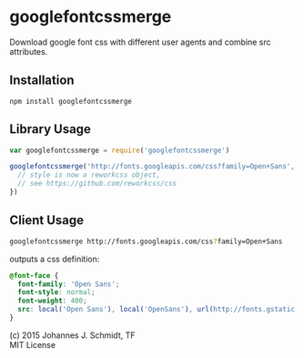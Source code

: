 # googlefontcssmerge
Download google font css with different user agents and combine src attributes.

## Installation
`npm install googlefontcssmerge`

## Library Usage
```js
var googlefontcssmerge = require('googlefontcssmerge')

googlefontcssmerge('http://fonts.googleapis.com/css?family=Open+Sans', function(error, style) {
  // style is now a reworkcss object,
  // see https://github.com/reworkcss/css
})
```

## Client Usage
```sh
googlefontcssmerge http://fonts.googleapis.com/css?family=Open+Sans
```
outputs a css definition:
```css
@font-face {
  font-family: 'Open Sans';
  font-style: normal;
  font-weight: 400;
  src: local('Open Sans'), local('OpenSans'), url(http://fonts.gstatic.com/s/opensans/v10/cJZKeOuBrn4kERxqtaUH3fY6323mHUZFJMgTvxaG2iE.eot), url(http://fonts.gstatic.com/s/opensans/v10/cJZKeOuBrn4kERxqtaUH3VtXRa8TVwTICgirnJhmVJw.woff2) format('woff2'), url(http://fonts.gstatic.com/s/opensans/v10/cJZKeOuBrn4kERxqtaUH3T8E0i7KZn-EPnyo3HZu7kw.woff) format('woff'), url(http://fonts.gstatic.com/s/opensans/v10/cJZKeOuBrn4kERxqtaUH3bO3LdcAZYWl9Si6vvxL-qU.woff) format('woff'), url(http://fonts.gstatic.com/s/opensans/v10/cJZKeOuBrn4kERxqtaUH3SZ2oysoEQEeKwjgmXLRnTc.ttf) format('truetype'), url(http://fonts.gstatic.com/l/font?kit=cJZKeOuBrn4kERxqtaUH3Zbd9NUM7myrQQz30yPaGQ4#OpenSans) format('svg');
}
```

(c) 2015 Johannes J. Schmidt, TF  
MIT License
